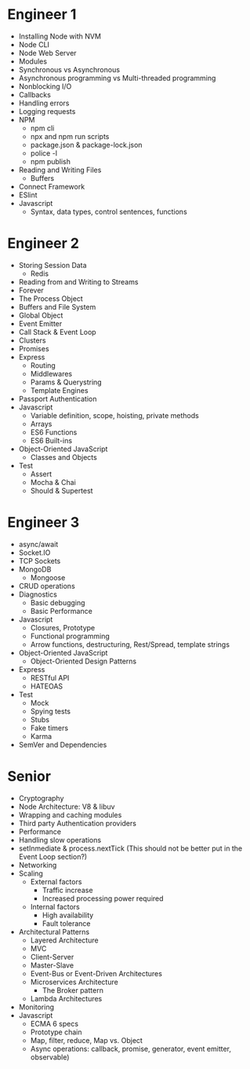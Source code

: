 # Engineer 1
- Installing Node with NVM
- Node CLI
- Node Web Server
- Modules
- Synchronous vs Asynchronous
- Asynchronous programming vs Multi-threaded programming
- Nonblocking I/O
- Callbacks
- Handling errors
- Logging requests
- NPM
  - npm cli
  - npx and npm run scripts
  - package.json & package-lock.json
  - police -l
  - npm publish
- Reading and Writing Files
	- Buffers
- Connect Framework
- ESlint
- Javascript
  - Syntax, data types, control sentences, functions

# Engineer 2
- Storing Session Data
  - Redis
- Reading from and Writing to Streams
- Forever
- The Process Object
- Buffers and File System
- Global Object
- Event Emitter
- Call Stack & Event Loop
- Clusters
- Promises
- Express
  - Routing
  - Middlewares
  - Params & Querystring
  - Template Engines
- Passport Authentication
- Javascript
  - Variable definition, scope, hoisting, private methods
  - Arrays
  - ES6 Functions
  - ES6 Built-ins
- Object-Oriented JavaScript
  - Classes and Objects
- Test
  - Assert
  - Mocha & Chai
  - Should & Supertest

# Engineer 3
- async/await
- Socket.IO
- TCP Sockets
- MongoDB
  - Mongoose
- CRUD operations
- Diagnostics
  - Basic debugging 
  - Basic Performance
- Javascript
  - Closures, Prototype
  - Functional programming
  - Arrow functions, destructuring, Rest/Spread, template strings
- Object-Oriented JavaScript
  - Object-Oriented Design Patterns
- Express
  - RESTful API
  - HATEOAS
- Test
  - Mock
  - Spying tests
  - Stubs
  - Fake timers
  - Karma
- SemVer and Dependencies

# Senior
- Cryptography
- Node Architecture: V8 & libuv
- Wrapping and caching modules
- Third party Authentication providers
- Performance
- Handling slow operations
- setInmediate & process.nextTick (This should not be better put in the Event Loop section?)
- Networking
- Scaling
  - External factors
    - Traffic increase
    - Increased processing power required
  - Internal factors
    - High availability
    - Fault tolerance
- Architectural Patterns
  - Layered Architecture
  - MVC
  - Client-Server
  - Master-Slave
  - Event-Bus or Event-Driven Architectures
  - Microservices Architecture 
    - The Broker pattern
  - Lambda Architectures
- Monitoring
- Javascript
  - ECMA 6 specs
  - Prototype chain
  - Map, filter, reduce, Map vs. Object
  - Async operations: callback, promise, generator, event emitter, observable)
